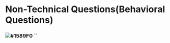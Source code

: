 # Non-Technical Questions(Behavioral Questions)


### ![#1589F0](https://placehold.it/15/1589F0/000000?text=+) ``

